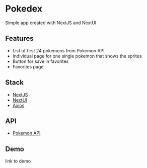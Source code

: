 # Pokedex

Simple app created with NextJS and NextUI

## Features

- List of first 24 pokemons from Pokemon API
- Individual page for one single pokemon that shows the sprites
- Button for save in favorites
- Favorites page

## Stack

- [NextJS](https://nextjs.org)
- [NextUI](https://nextui.org)
- [Axios](https://www.npmjs.com/package/axios)

## API

- [Pokemon API](https://pokeapi.co)

## Demo

link to demo
